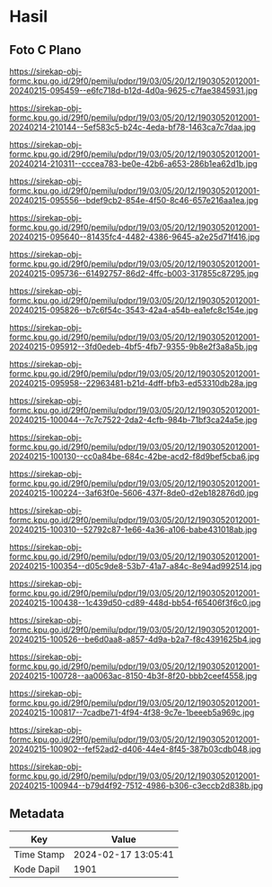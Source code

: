 # Hasil

## Foto C Plano

https://sirekap-obj-formc.kpu.go.id/29f0/pemilu/pdpr/19/03/05/20/12/1903052012001-20240215-095459--e6fc718d-b12d-4d0a-9625-c7fae3845931.jpg

https://sirekap-obj-formc.kpu.go.id/29f0/pemilu/pdpr/19/03/05/20/12/1903052012001-20240214-210144--5ef583c5-b24c-4eda-bf78-1463ca7c7daa.jpg

https://sirekap-obj-formc.kpu.go.id/29f0/pemilu/pdpr/19/03/05/20/12/1903052012001-20240214-210311--cccea783-be0e-42b6-a653-286b1ea62d1b.jpg

https://sirekap-obj-formc.kpu.go.id/29f0/pemilu/pdpr/19/03/05/20/12/1903052012001-20240215-095556--bdef9cb2-854e-4f50-8c46-657e216aa1ea.jpg

https://sirekap-obj-formc.kpu.go.id/29f0/pemilu/pdpr/19/03/05/20/12/1903052012001-20240215-095640--81435fc4-4482-4386-9645-a2e25d71f416.jpg

https://sirekap-obj-formc.kpu.go.id/29f0/pemilu/pdpr/19/03/05/20/12/1903052012001-20240215-095736--61492757-86d2-4ffc-b003-317855c87295.jpg

https://sirekap-obj-formc.kpu.go.id/29f0/pemilu/pdpr/19/03/05/20/12/1903052012001-20240215-095826--b7c6f54c-3543-42a4-a54b-ea1efc8c154e.jpg

https://sirekap-obj-formc.kpu.go.id/29f0/pemilu/pdpr/19/03/05/20/12/1903052012001-20240215-095912--3fd0edeb-4bf5-4fb7-9355-9b8e2f3a8a5b.jpg

https://sirekap-obj-formc.kpu.go.id/29f0/pemilu/pdpr/19/03/05/20/12/1903052012001-20240215-095958--22963481-b21d-4dff-bfb3-ed53310db28a.jpg

https://sirekap-obj-formc.kpu.go.id/29f0/pemilu/pdpr/19/03/05/20/12/1903052012001-20240215-100044--7c7c7522-2da2-4cfb-984b-71bf3ca24a5e.jpg

https://sirekap-obj-formc.kpu.go.id/29f0/pemilu/pdpr/19/03/05/20/12/1903052012001-20240215-100130--cc0a84be-684c-42be-acd2-f8d9bef5cba6.jpg

https://sirekap-obj-formc.kpu.go.id/29f0/pemilu/pdpr/19/03/05/20/12/1903052012001-20240215-100224--3af63f0e-5606-437f-8de0-d2eb182876d0.jpg

https://sirekap-obj-formc.kpu.go.id/29f0/pemilu/pdpr/19/03/05/20/12/1903052012001-20240215-100310--52792c87-1e66-4a36-a106-babe431018ab.jpg

https://sirekap-obj-formc.kpu.go.id/29f0/pemilu/pdpr/19/03/05/20/12/1903052012001-20240215-100354--d05c9de8-53b7-41a7-a84c-8e94ad992514.jpg

https://sirekap-obj-formc.kpu.go.id/29f0/pemilu/pdpr/19/03/05/20/12/1903052012001-20240215-100438--1c439d50-cd89-448d-bb54-f65406f3f6c0.jpg

https://sirekap-obj-formc.kpu.go.id/29f0/pemilu/pdpr/19/03/05/20/12/1903052012001-20240215-100526--be6d0aa8-a857-4d9a-b2a7-f8c4391625b4.jpg

https://sirekap-obj-formc.kpu.go.id/29f0/pemilu/pdpr/19/03/05/20/12/1903052012001-20240215-100728--aa0063ac-8150-4b3f-8f20-bbb2ceef4558.jpg

https://sirekap-obj-formc.kpu.go.id/29f0/pemilu/pdpr/19/03/05/20/12/1903052012001-20240215-100817--7cadbe71-4f94-4f38-9c7e-1beeeb5a969c.jpg

https://sirekap-obj-formc.kpu.go.id/29f0/pemilu/pdpr/19/03/05/20/12/1903052012001-20240215-100902--fef52ad2-d406-44e4-8f45-387b03cdb048.jpg

https://sirekap-obj-formc.kpu.go.id/29f0/pemilu/pdpr/19/03/05/20/12/1903052012001-20240215-100944--b79d4f92-7512-4986-b306-c3eccb2d838b.jpg


## Metadata

| Key        | Value               |
| ---------- | ------------------- |
| Time Stamp | 2024-02-17 13:05:41 |
| Kode Dapil | 1901                |



